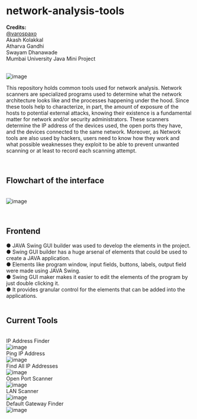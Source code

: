 # network-analysis-tools

<b>Credits:</b><br>
[@varospaxo](https://github.com/varospaxo)<br>
Akash Kolakkal<br>
Atharva Gandhi<br>
Swayam Dhanawade<br>
Mumbai University Java Mini Project<br><br>

![image](https://user-images.githubusercontent.com/64273563/209560783-31186eeb-456e-47e2-9643-1542788d603b.png)

This repository holds common tools used for network analysis. Network scanners are specialized programs used to determine what the network architecture looks like and the processes happening under the hood. Since these tools help to characterize, in part, the amount of exposure of the hosts to potential external attacks, knowing their existence is a fundamental matter for network and/or security administrators.
These scanners determine the IP address of the devices used, the open ports they have, and the devices connected to the same network.
Moreover, as Network tools are also used by hackers, users need to know how they work and what possible weaknesses they exploit to be able to prevent unwanted scanning or at least to record each scanning attempt. 

<br><H2><B>Flowchart of the interface</H2></B><br>
![image](https://user-images.githubusercontent.com/64273563/209560459-7dea215d-9fb5-4ec6-a944-64b4ab7e5eb5.png)

<br><H2><B>Frontend</H2></B>
&#9679; JAVA Swing GUI builder was used to develop the elements in the project.<br>
&#9679; Swing GUI builder has a huge arsenal of elements that could be used to create a JAVA application.<br>
&#9679; Elements like program window, input fields, buttons, labels, output field were made using JAVA Swing.<br>
&#9679; Swing GUI maker makes it easier to edit the elements of the program by just double clicking it.<br>
&#9679; It provides granular control for the elements that can be added into the applications.<br>
<br>

<B><H2>Current Tools</H2></B><br>
IP Address Finder<br>
![image](https://user-images.githubusercontent.com/64273563/209561267-a34511d7-40b8-45be-b08c-50f6ed4e5a81.png)
<br>
Ping IP Address<br>
![image](https://user-images.githubusercontent.com/64273563/209561345-78f4335f-1db4-44e7-a8c2-9c04975b12c7.png)
<br>
Find All IP Addresses<br>
![image](https://user-images.githubusercontent.com/64273563/209561382-245c62ed-4724-4c59-9cc8-a26d93c34a78.png)
<br>
Open Port Scanner<br>
![image](https://user-images.githubusercontent.com/64273563/209561393-486664f3-74ee-49cf-8b17-9b2cc79b4b2e.png)
<br>
LAN Scanner<br>
![image](https://user-images.githubusercontent.com/64273563/209561409-e66eb2a3-b4fb-4096-bb21-f014dc0a45e0.png)
<br>
Default Gateway Finder<br>
![image](https://user-images.githubusercontent.com/64273563/209561418-45afcf89-0aa0-4fac-b694-344cb166e71f.png)


